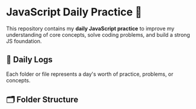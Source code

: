 # JavaScript Daily Practice 📘

This repository contains my **daily JavaScript practice** to improve my understanding of core concepts, solve coding problems, and build a strong JS foundation.

## 📅 Daily Logs
Each folder or file represents a day's worth of practice, problems, or concepts.

## 🗂️ Folder Structure
